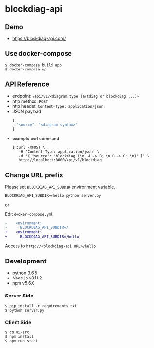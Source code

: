 # blockdiag-api

## Demo

* https://blockdiag-api.com/

## Use docker-compose

```shell
$ docker-compose build app
$ docker-compose up
```

## API Reference

* endpoint: `/api/v1/<diagram type (actdiag or blockdiag ...)>`
* http method: `POST`
* http header: `Content-Type: application/json;`
* JSON payload
    ```javascript
    {
      "source": "<diagram syntax>"
    }
    ```
* example curl command
    ```shell
    $ curl -XPOST \
       -H 'Content-Type: application/json' \
       -d '{ "source": "blockdiag {\n  A -> B; \n B -> C; \n}" }' \
       http://localhost:8000/api/v1/blockdiag
    ```

## Change URL prefix

Please set `BLOCKDIAG_API_SUBDIR` environment variable.

```
BLOCKDIAG_API_SUBDIR=/hello python server.py
```

or

Edit `docker-compose.yml`

```diff
-    environment:
-    - BLOCKDIAG_API_SUBDIR=/
+    environment:
+    - BLOCKDIAG_API_SUBDIR=/hello
```

Access to `http://<blockdiag-api URL>/hello`

## Development

* python 3.6.5
* Node.js v8.11.2
* npm v5.6.0

### Server Side

```shell
$ pip install -r requirements.txt
$ python server.py
```

### Client Side

```shell
$ cd ui-src
$ npm install
$ npm run start
```
